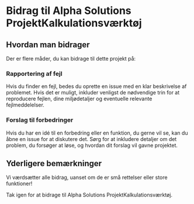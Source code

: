 # Bidrag til Alpha Solutions ProjektKalkulationsværktøj

## Hvordan man bidrager

Der er flere måder, du kan bidrage til dette projekt på:

### Rapportering af fejl
Hvis du finder en fejl, bedes du oprette en issue med en klar beskrivelse af problemet. Hvis det er muligt, inkluder venligst de nødvendige trin for at reproducere fejlen, dine miljødetaljer og eventuelle relevante fejlmeddelelser.

### Forslag til forbedringer
Hvis du har en idé til en forbedring eller en funktion, du gerne vil se, kan du åbne en issue for at diskutere det. Sørg for at inkludere detaljer om det problem, du forsøger at løse, og hvordan dit forslag vil gavne projektet.

## Yderligere bemærkninger
Vi værdsætter alle bidrag, uanset om de er små rettelser eller store funktioner!

Tak igen for at bidrage til Alpha Solutions ProjektKalkulationsværktøj.
